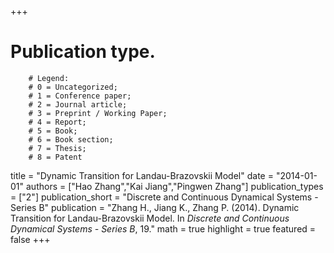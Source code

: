 +++
# Publication type.
        # Legend: 
        # 0 = Uncategorized; 
        # 1 = Conference paper; 
        # 2 = Journal article;
        # 3 = Preprint / Working Paper; 
        # 4 = Report; 
        # 5 = Book; 
        # 6 = Book section;
        # 7 = Thesis; 
        # 8 = Patent
title = "Dynamic Transition for Landau-Brazovskii Model"
date = "2014-01-01"
authors = ["Hao Zhang","Kai Jiang","Pingwen Zhang"]
publication_types = ["2"]
publication_short = "Discrete and Continuous Dynamical Systems - Series B"
publication = "Zhang H., Jiang K., Zhang P. (2014). Dynamic Transition for Landau-Brazovskii Model. In _Discrete and Continuous Dynamical Systems - Series B_, 19."
math = true
highlight = true
featured = false
+++